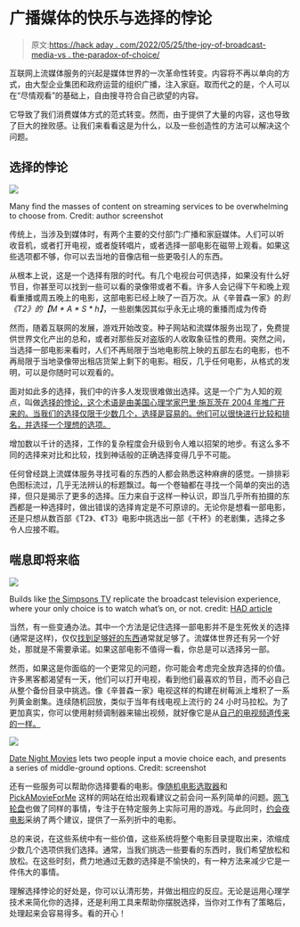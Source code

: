 # 广播媒体的快乐与选择的悖论

> 原文:[https://hack aday . com/2022/05/25/the-joy-of-broadcast-media-vs . the-paradox-of-choice/](https://hackaday.com/2022/05/25/the-joy-of-broadcast-media-vs-the-paradox-of-choice/)

互联网上流媒体服务的兴起是媒体世界的一次革命性转变。内容将不再以单向的方式，由大型企业集团和政府运营的组织广播，注入家庭。取而代之的是，个人可以在“尽情观看”的基础上，自由搜寻符合自己欲望的内容。

它导致了我们消费媒体方式的范式转变。然而，由于提供了大量的内容，这也导致了巨大的挫败感。让我们来看看这是为什么，以及一些创造性的方法可以解决这个问题。

## 选择的悖论

![](../Images/26b3d9bc75e4528b0792af1888b227b3.png)

Many find the masses of content on streaming services to be overwhelming to choose from. Credit: author screenshot

传统上，当涉及到媒体时，有两个主要的交付部门:广播和家庭媒体。人们可以听收音机，或者打开电视，或者旋转唱片，或者选择一部电影在磁带上观看。如果这些选项都不够，你可以去当地的音像店租一些更吸引人的东西。

从根本上说，这是一个选择有限的时代。有几个电视台可供选择，如果没有什么好节目，你甚至可以找到一些可以看的录像带或者不看。许多人会记得下午和晚上观看重播或周五晚上的电影，这部电影已经上映了一百万次。从《辛普森一家》的*到《T2》的【M * A * S * h】*，一些剧集因其似乎永无止境的重播而成为传奇

然而，随着互联网的发展，游戏开始改变。种子网站和流媒体服务出现了，免费提供世界文化产出的总和，或者对那些反对盗版的人收取象征性的费用。突然之间，当选择一部电影来看时，人们不再局限于当地电影院上映的五部左右的电影，也不再局限于当地录像带出租店货架上剩下的电影。相反，几乎任何电影，从格式的发明，可以是你随时可以观看的。

面对如此多的选择，我们中的许多人发现很难做出选择。这是一个广为人知的观点，叫做[选择的悖论，这个术语是由美国心理学家巴里·施瓦茨在 2004 年推广开来的。当我们的选择仅限于少数几个，选择是容易的。他们可以很快进行比较和排名，并选择一个理想的选项。](https://thedecisionlab.com/reference-guide/economics/the-paradox-of-choice)

增加数以千计的选择，工作的复杂程度会升级到令人难以招架的地步。有这么多不同的选择来对比和比较，找到神话般的正确选择变得几乎不可能。

任何曾经跳上流媒体服务寻找可看的东西的人都会熟悉这种麻痹的感觉。一排排彩色图标流过，几乎无法辨认的标题飘过。每一个卷轴都在寻找一个简单的突出的选择，但只是揭示了更多的选择。压力来自于这样一种认识，即当几乎所有拍摄的东西都是一种选择时，做出错误的选择肯定是不可原谅的。无论你是想看一部电影，还是只想从数百部《T2》、《T3》电影中挑选出一部《干杯》的老剧集，选择之多令人应接不暇。

## 喘息即将来临

![](../Images/3b2384002471ea25a389258c598c887d.png)

Builds like [the Simpsons TV](https://hackaday.com/2021/08/26/a-simpsons-tv-for-a-golden-age/) replicate the broadcast television experience, where your only choice is to watch what’s on, or not. credit: [HAD article](https://hackaday.com/2021/08/26/a-simpsons-tv-for-a-golden-age/)

当然，有一些变通办法。其中一个方法是记住选择一部电影并不是生死攸关的选择(通常是这样)，仅仅[找到足够好的东西](https://edu.gcfglobal.org/en/digital-media-literacy/why-we-cant-just-pick-a-movie/1/)通常就足够了。流媒体世界还有另一个好处，那就是不需要承诺。如果这部电影不值得一看，你总是可以选择另一部。

然而，如果这是你面临的一个更常见的问题，你可能会考虑完全放弃选择的价值。许多黑客都渴望有一天，他们可以打开电视，看到他们最喜欢的节目，而不必自己从整个备份目录中挑选。像《辛普森一家》电视这样的构建在树莓派上堆积了一系列黄金剧集。连续随机回放，类似于当年有线电视上流行的 24 小时马拉松。为了更加真实，你可以使用射频调制器来输出视频，就好像它是从[自己的电视频道传来的一样。](https://hackaday.com/2020/02/07/raspberry-pi-serves-up-24-hour-simpsons-channel/)

![](../Images/5d92f05242b6b498a9f75f9432355521.png)

[Date Night Movies](https://datenightmovies.com/beverly-hills-cop+love-actually) lets two people input a movie choice each, and presents a series of middle-ground options. Credit: screenshot

还有一些服务可以帮助你选择要看的电影。像[随机电影选取器](https://randommer.io/random-movies)和 [PickAMovieForMe](https://pickamovieforme.com/) 这样的网站在给出观看建议之前会问一系列简单的问题。[网飞轮盘](https://reelgood.com/roulette/netflix)也做了同样的事情，专注于在特定服务上实际可用的游戏。与此同时，[约会夜电影](https://datenightmovies.com/beverly-hills-cop+die-hard)采纳了两个建议，提供了一系列折中的电影。

总的来说，在这些系统中有一些价值，这些系统将整个电影目录提取出来，浓缩成少数几个选项供我们选择。通常，当我们挑选一些要看的东西时，我们希望放松和放松。在这些时刻，费力地通过无数的选择是不愉快的，有一种方法来减少它是一件伟大的事情。

理解选择悖论的好处是，你可以认清形势，并做出相应的反应。无论是运用心理学技术来简化你的选择，还是利用工具来帮助你摆脱选择，当你对工作有了策略后，处理起来会容易得多。看的开心！